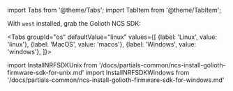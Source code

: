 import Tabs from '@theme/Tabs';
import TabItem from '@theme/TabItem';

With `west` installed, grab the Golioth NCS SDK:

<Tabs
groupId="os"
defaultValue="linux"
values={[
{label: 'Linux', value: 'linux'},
{label: 'MacOS', value: 'macos'},
{label: 'Windows', value: 'windows'},
]}>

import InstallNRFSDKUnix from '/docs/partials-common/ncs-install-golioth-firmware-sdk-for-unix.md'
import InstallNRFSDKWindows from '/docs/partials-common/ncs-install-golioth-firmware-sdk-for-windows.md'

<TabItem value="linux">
<InstallNRFSDKUnix/>
</TabItem>

<TabItem value="macos">
<InstallNRFSDKUnix/>
</TabItem>

<TabItem value="windows">
<InstallNRFSDKWindows/>
</TabItem>
</Tabs>




